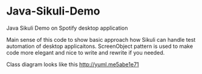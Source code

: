 Java-Sikuli-Demo
================

Java Sikuli Demo on Spotify desktop application 

Main sense of this code to show basic approach how Sikuli can handle test automation of desktop applicaitons.
ScreenObject pattern is used to make code more elegant and nice to write and rewrite if you needed.

Class diagram looks like this http://yuml.me5abe1e71